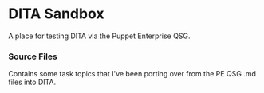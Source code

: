 DITA Sandbox
============

A place for testing DITA via the Puppet Enterprise QSG.

### Source Files

Contains some task topics that I've been porting over from the PE QSG .md files into DITA. 






